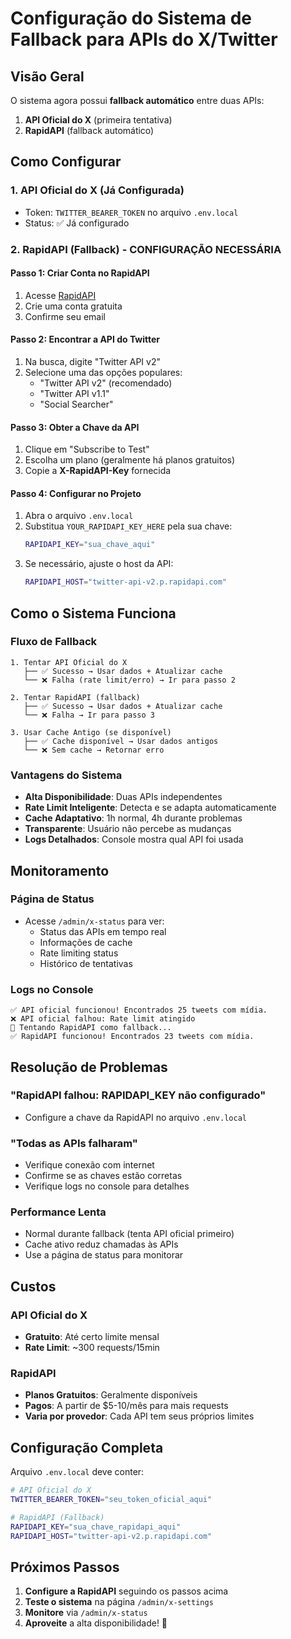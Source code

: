 # Configuração do Sistema de Fallback para APIs do X/Twitter

## Visão Geral

O sistema agora possui **fallback automático** entre duas APIs:
1. **API Oficial do X** (primeira tentativa)
2. **RapidAPI** (fallback automático)

## Como Configurar

### 1. API Oficial do X (Já Configurada)
- Token: `TWITTER_BEARER_TOKEN` no arquivo `.env.local`
- Status: ✅ Já configurado

### 2. RapidAPI (Fallback) - CONFIGURAÇÃO NECESSÁRIA

#### Passo 1: Criar Conta no RapidAPI
1. Acesse [RapidAPI](https://rapidapi.com/)
2. Crie uma conta gratuita
3. Confirme seu email

#### Passo 2: Encontrar a API do Twitter
1. Na busca, digite "Twitter API v2"
2. Selecione uma das opções populares:
   - "Twitter API v2" (recomendado)
   - "Twitter API v1.1"
   - "Social Searcher"

#### Passo 3: Obter a Chave da API
1. Clique em "Subscribe to Test"
2. Escolha um plano (geralmente há planos gratuitos)
3. Copie a **X-RapidAPI-Key** fornecida

#### Passo 4: Configurar no Projeto
1. Abra o arquivo `.env.local`
2. Substitua `YOUR_RAPIDAPI_KEY_HERE` pela sua chave:
   ```bash
   RAPIDAPI_KEY="sua_chave_aqui"
   ```
3. Se necessário, ajuste o host da API:
   ```bash
   RAPIDAPI_HOST="twitter-api-v2.p.rapidapi.com"
   ```

## Como o Sistema Funciona

### Fluxo de Fallback
```
1. Tentar API Oficial do X
   ├── ✅ Sucesso → Usar dados + Atualizar cache
   └── ❌ Falha (rate limit/erro) → Ir para passo 2

2. Tentar RapidAPI (fallback)
   ├── ✅ Sucesso → Usar dados + Atualizar cache
   └── ❌ Falha → Ir para passo 3

3. Usar Cache Antigo (se disponível)
   ├── ✅ Cache disponível → Usar dados antigos
   └── ❌ Sem cache → Retornar erro
```

### Vantagens do Sistema
- **Alta Disponibilidade**: Duas APIs independentes
- **Rate Limit Inteligente**: Detecta e se adapta automaticamente
- **Cache Adaptativo**: 1h normal, 4h durante problemas
- **Transparente**: Usuário não percebe as mudanças
- **Logs Detalhados**: Console mostra qual API foi usada

## Monitoramento

### Página de Status
- Acesse `/admin/x-status` para ver:
  - Status das APIs em tempo real
  - Informações de cache
  - Rate limiting status
  - Histórico de tentativas

### Logs no Console
```
✅ API oficial funcionou! Encontrados 25 tweets com mídia.
❌ API oficial falhou: Rate limit atingido
🔄 Tentando RapidAPI como fallback...
✅ RapidAPI funcionou! Encontrados 23 tweets com mídia.
```

## Resolução de Problemas

### "RapidAPI falhou: RAPIDAPI_KEY não configurado"
- Configure a chave da RapidAPI no arquivo `.env.local`

### "Todas as APIs falharam"
- Verifique conexão com internet
- Confirme se as chaves estão corretas
- Verifique logs no console para detalhes

### Performance Lenta
- Normal durante fallback (tenta API oficial primeiro)
- Cache ativo reduz chamadas às APIs
- Use a página de status para monitorar

## Custos

### API Oficial do X
- **Gratuito**: Até certo limite mensal
- **Rate Limit**: ~300 requests/15min

### RapidAPI
- **Planos Gratuitos**: Geralmente disponíveis
- **Pagos**: A partir de $5-10/mês para mais requests
- **Varia por provedor**: Cada API tem seus próprios limites

## Configuração Completa

Arquivo `.env.local` deve conter:
```bash
# API Oficial do X
TWITTER_BEARER_TOKEN="seu_token_oficial_aqui"

# RapidAPI (Fallback)
RAPIDAPI_KEY="sua_chave_rapidapi_aqui"
RAPIDAPI_HOST="twitter-api-v2.p.rapidapi.com"
```

## Próximos Passos

1. **Configure a RapidAPI** seguindo os passos acima
2. **Teste o sistema** na página `/admin/x-settings`
3. **Monitore** via `/admin/x-status`
4. **Aproveite** a alta disponibilidade! 🚀
